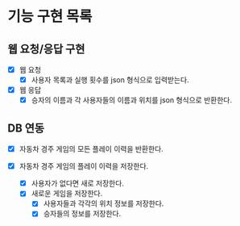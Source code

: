 # 기능 구현 목록

## 웹 요청/응답 구현

  - [x] 웹 요청
    - [x] 사용자 목록과 실행 횟수를 json 형식으로 입력받는다.
  - [x] 웹 응답
    - [x] 승자의 이름과 각 사용자들의 이름과 위치를 json 형식으로 반환한다.

## DB 연동

  - [x] 자동차 경주 게임의 모든 플레이 이력을 반환한다.

  - [x] 자동차 경주 게임의 플레이 이력을 저장한다.
    - [x] 사용자가 없다면 새로 저장한다.
    - [x] 새로운 게임을 저장한다.
      - [x] 사용자들과 각각의 위치 정보를 저장한다.
      - [x] 승자들의 정보를 저장한다.
